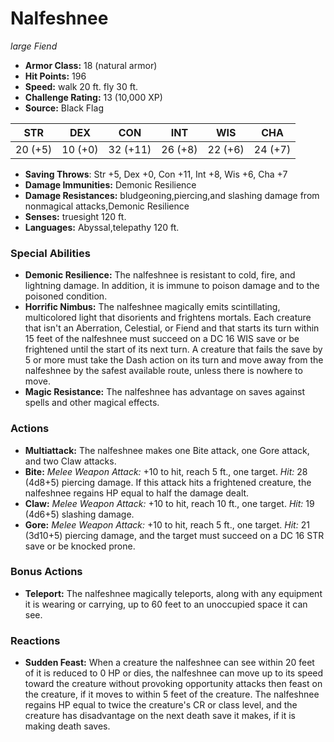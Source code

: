 # Nalfeshnee

*large* *Fiend*

- **Armor Class:** 18 (natural armor)
- **Hit Points:** 196 
- **Speed:** walk 20 ft. fly 30 ft.
- **Challenge Rating:** 13 (10,000 XP)
- **Source:** Black Flag

| STR | DEX | CON | INT | WIS | CHA |
| --- | --- | --- | --- | --- | --- |
| 20 (+5) | 10 (+0) | 32 (+11) | 26 (+8) | 22 (+6) | 24 (+7) |

- **Saving Throws**: Str +5, Dex +0, Con +11, Int +8, Wis +6, Cha +7
- **Damage Immunities:** Demonic Resilience
- **Damage Resistances:** bludgeoning,piercing,and slashing damage from nonmagical attacks,Demonic Resilience
- **Senses:** truesight 120 ft.
- **Languages:** Abyssal,telepathy 120 ft.

### Special Abilities

- **Demonic Resilience:** The nalfeshnee is resistant to cold, fire, and lightning damage. In addition, it is immune to poison damage and to the poisoned condition.
- **Horrific Nimbus:** The nalfeshnee magically emits scintillating, multicolored light that disorients and frightens mortals. Each creature that isn't an Aberration, Celestial, or Fiend and that starts its turn within 15 feet of the nalfeshnee must succeed on a DC 16 WIS save or be frightened until the start of its next turn. A creature that fails the save by 5 or more must take the Dash action on its turn and move away from the nalfeshnee by the safest available route, unless there is nowhere to move.
- **Magic Resistance:** The nalfeshnee has advantage on saves against spells and other magical effects.

### Actions

- **Multiattack:** The nalfeshnee makes one Bite attack, one Gore attack, and two Claw attacks.
- **Bite:** _Melee Weapon Attack:_ +10 to hit, reach 5 ft., one target. _Hit:_ 28 (4d8+5) piercing damage. If this attack hits a frightened creature, the nalfeshnee regains HP equal to half the damage dealt.
- **Claw:** _Melee Weapon Attack:_ +10 to hit, reach 10 ft., one target. _Hit:_ 19 (4d6+5) slashing damage.
- **Gore:** _Melee Weapon Attack:_ +10 to hit, reach 5 ft., one target. _Hit:_ 21 (3d10+5) piercing damage, and the target must succeed on a DC 16 STR save or be knocked prone.

### Bonus Actions

- **Teleport:** The nalfeshnee magically teleports, along with any equipment it is wearing or carrying, up to 60 feet to an unoccupied space it can see.

### Reactions

- **Sudden Feast:** When a creature the nalfeshnee can see within 20 feet of it is reduced to 0 HP or dies, the nalfeshnee can move up to its speed toward the creature without provoking opportunity attacks then feast on the creature, if it moves to within 5 feet of the creature. The nalfeshnee regains HP equal to twice the creature's CR or class level, and the creature has disadvantage on the next death save it makes, if it is making death saves.
